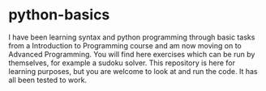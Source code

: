 # python-basics
I have been learning syntax and python programming through basic tasks from a
Introduction to Programming course and am now moving on to Advanced Programming. 
You will find here exercises which can be run by themselves, for example a sudoku solver. This repository
is here for learning purposes, but you are welcome to look at and run the code. It has all been tested to work. 
